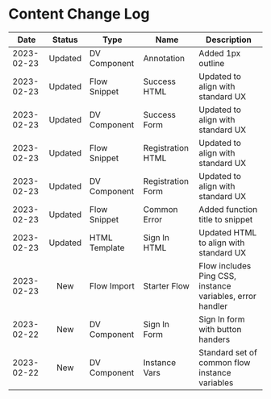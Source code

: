
# Content Change Log

| Date  | Status | Type | Name | Description  |
|---|:---:|---|---|---|
| 2023-02-23 | Updated | DV Component | Annotation | Added 1px outline |
| 2023-02-23 | Updated | Flow Snippet | Success HTML | Updated to align with standard UX |
| 2023-02-23 | Updated | DV Component | Success Form | Updated to align with standard UX |
| 2023-02-23 | Updated | Flow Snippet | Registration HTML | Updated to align with standard UX |
| 2023-02-23 | Updated | DV Component | Registration Form | Updated to align with standard UX |
| 2023-02-23 | Updated | Flow Snippet | Common Error | Added function title to snippet |
| 2023-02-23 | Updated | HTML Template | Sign In HTML | Updated HTML to align with standard UX |
| 2023-02-23 | New | Flow Import  | Starter Flow | Flow includes Ping CSS, instance variables, error handler |
| 2023-02-22 | New | DV Component  | Sign In Form | Sign In form with button handers |
| 2023-02-22 | New | DV Component  | Instance Vars | Standard set of common flow instance variables |